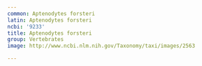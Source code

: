 ```yaml
---
common: Aptenodytes forsteri
latin: Aptenodytes forsteri
ncbi: '9233'
title: Aptenodytes forsteri
group: Vertebrates
image: http://www.ncbi.nlm.nih.gov/Taxonomy/taxi/images/2563

---
```

